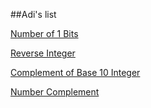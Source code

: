 ##Adi's list 

[Number of 1 Bits](https://leetcode.com/problems/number-of-1-bits)

[Reverse Integer](https://leetcode.com/problems/reverse-integer)

[Complement of Base 10 Integer](https://leetcode.com/problems/complement-of-base-10-integer)

[Number Complement](https://leetcode.com/problems/number-complement)


